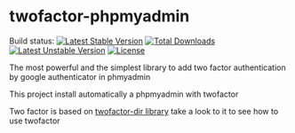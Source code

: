 # twofactor-phpmyadmin
Build status:  [![Latest Stable Version](https://poser.pugx.org/thecsea/twofactor-dir/v/stable)](https://packagist.org/packages/thecsea/twofactor-phpmyadmin) [![Total Downloads](https://poser.pugx.org/thecsea/twofactor-phpmyadmin/downloads)](https://packagist.org/packages/thecsea/twofactor-phpmyadmin) [![Latest Unstable Version](https://poser.pugx.org/thecsea/twofactor-phpmyadmin/v/unstable)](https://packagist.org/packages/thecsea/twofactor-phpmyadmin) [![License](https://poser.pugx.org/thecsea/twofactor-phpmyadmin/license)](https://packagist.org/packages/thecsea/twofactor-phpmyadmin)

The most powerful and the simplest library to add two factor authentication by google authenticator in phmyadmin

This project install automatically a phpmyadmin with twofactor
 
Two factor is based on [twofactor-dir library](https://github.com/thecsea/twofactor-dir) take a look to it to see how to use twofactor